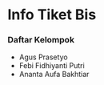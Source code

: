 # Info Tiket Bis

### Daftar Kelompok
- Agus Prasetyo
- Febi Fidhiyanti Putri
- Ananta Aufa Bakhtiar

